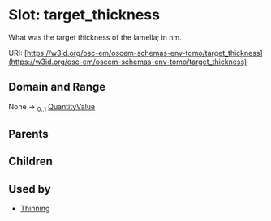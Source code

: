
# Slot: target_thickness

What was the target thickness of the lamella; in nm.

URI: [https://w3id.org/osc-em/oscem-schemas-env-tomo/target_thickness](https://w3id.org/osc-em/oscem-schemas-env-tomo/target_thickness)


## Domain and Range

None &#8594;  <sub>0..1</sub> [QuantityValue](QuantityValue.md)

## Parents


## Children


## Used by

 * [Thinning](Thinning.md)

